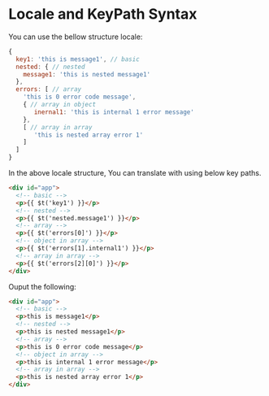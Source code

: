 # Locale and KeyPath Syntax

You can use the bellow structure locale:

```js
{
  key1: 'this is message1', // basic
  nested: { // nested
    message1: 'this is nested message1'
  },
  errors: [ // array
    'this is 0 error code message',
    { // array in object
       inernal1: 'this is internal 1 error message'
    },
    [ // array in array
       'this is nested array error 1'
    ]
  ]
}
```

In the above locale structure,  You can translate with using below key paths.

```html
<div id="app">
  <!-- basic -->
  <p>{{ $t('key1') }}</p>
  <!-- nested -->
  <p>{{ $t('nested.message1') }}</p>
  <!-- array -->
  <p>{{ $t('errors[0]') }}</p>
  <!-- object in array -->
  <p>{{ $t('errors[1].internal1') }}</p>
  <!-- array in array -->
  <p>{{ $t('errors[2][0]') }}</p>
</div>
```

Ouput the following:

```html
<div id="app">
  <!-- basic -->
  <p>this is message1</p>
  <!-- nested -->
  <p>this is nested message1</p>
  <!-- array -->
  <p>this is 0 error code message</p>
  <!-- object in array -->
  <p>this is internal 1 error message</p>
  <!-- array in array -->
  <p>this is nested array error 1</p>
</div>
```
